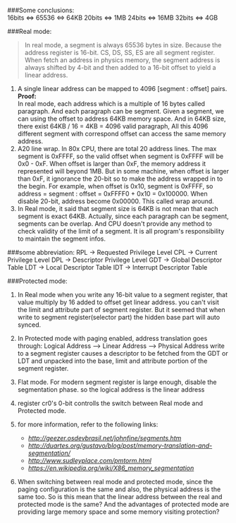 ###Some conclusions:  
    16bits <=> 65536 <=> 64KB
    20bits <=> 1MB
    24bits <=> 16MB
    32bits <=> 4GB  

###Real mode:
>In real mode, a segment is always 65536 bytes in size. Because the address register is 16-bit.
CS, DS, SS, ES are all segment register. When fetch an address in physics memory, the segment address
is always shifted by 4-bit and then added to a 16-bit offset to yield a linear address.

1. A single linear address can be mapped to 4096 [segment : offset] pairs.  
**Proof:**  
    In real mode, each address which is a multiple of 16 bytes called paragraph. And each paragraph can
be segment. Given a segment, we can using the offset to address 64KB memory space. And in 64KB size,
there exist 64KB / 16 = 4KB = 4096 valid paragraph, All this 4096 different segment with correspond offset
can access the same memory address.
2. A20 line wrap. In 80x CPU, there are total 20 address lines. The max segment is 0xFFFF, so the valid
offset when segment is 0xFFFF will be 0x0 - 0xF. When offset is larger than 0xF, the memory address it represented
will beyond 1MB. But in some machine, when offset is larger than 0xF, it ignorance the 20-bit so to make the
address wrapped in to the begin. For example, when offset is 0x10, segment is 0xFFFF, so address = segment : offset
= 0xFFFF0 + 0x10 = 0x100000. When disable 20-bit, address become 0x00000. This called wrap around.
3. In Real mode, it said that segment size is 64KB is not mean that each segment is exact 64KB. Actually, since
each paragraph can be segment, segments can be overlap. And CPU doesn't provide any method to check validity of the
limit of a segment. It is all program's responsibility to maintain the segment infos.

###some abbreviation:
    RPL -> Requested Privilege Level
    CPL -> Current Privilege Level
    DPL -> Descriptor Privilege Level
    GDT -> Global Descriptor Table
    LDT -> Local Descriptor Table
    IDT -> Interrupt Descriptor Table

###Protected mode:
1. In Real mode
when you write any 16-bit value to a segment register, that value multiply by 16 added to offset get linear
    address.
you can't visit the limit and attribute part of segment register. But it seemed that when write to segment
    register(selector part) the hidden base part will auto synced.

2. In Protected mode with paging enabled, address translation goes through:
        Logical Address --> Linear Address --> Physical Address
write to a segment register causes a descriptor to be fetched from the GDT or LDT and unpacked into the base,
    limit and attribute portion of the segment register.

3. Flat mode.
For modern segment register is large enough, disable the segmentation phase. so the logical address is the linear
    address

4. register cr0's 0-bit controlls the switch between Real mode and Protected mode.

5. for more information, refer to the following links:  
    * *http://geezer.osdevbrasil.net/johnfine/segments.htm*  
    * *http://duartes.org/gustavo/blog/post/memory-translation-and-segmentation/*  
    * *http://www.sudleyplace.com/pmtorm.html*  
    * *https://en.wikipedia.org/wiki/X86_memory_segmentation*  

6. When switching between real mode and protected mode, since the paging configuration is the same and also, the physical
address is the same too. So is this mean that the linear address between the real and protected mode is the same? And the
advantages of protected mode are providing large memory space and some memory visiting protection?
